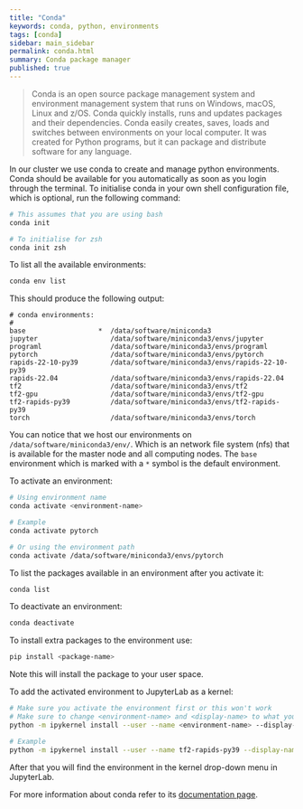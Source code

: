 ```yaml
---
title: "Conda"
keywords: conda, python, environments
tags: [conda]
sidebar: main_sidebar
permalink: conda.html
summary: Conda package manager
published: true
---
```


> Conda is an open source package management system and environment management system that runs on Windows, macOS, Linux and z/OS. Conda quickly installs, runs and updates packages and their dependencies. Conda easily creates, saves, loads and switches between environments on your local computer. It was created for Python programs, but it can package and distribute software for any language.

In our cluster we use conda to create and manage python environments. Conda should be available for you automatically as soon as you login through the terminal. To initialise conda in your own shell configuration file, which is optional, run the following command:
```bash
# This assumes that you are using bash
conda init

# To initialise for zsh
conda init zsh
```

To list all the available environments:
```bash
conda env list
```

This should produce the following output:
```
# conda environments:
#
base                  *  /data/software/miniconda3
jupyter                  /data/software/miniconda3/envs/jupyter
programl                 /data/software/miniconda3/envs/programl
pytorch                  /data/software/miniconda3/envs/pytorch
rapids-22-10-py39        /data/software/miniconda3/envs/rapids-22-10-py39
rapids-22.04             /data/software/miniconda3/envs/rapids-22.04
tf2                      /data/software/miniconda3/envs/tf2
tf2-gpu                  /data/software/miniconda3/envs/tf2-gpu
tf2-rapids-py39          /data/software/miniconda3/envs/tf2-rapids-py39
torch                    /data/software/miniconda3/envs/torch
```

You can notice that we host our environments on `/data/software/miniconda3/env/`. Which is an network file system (nfs) that is available for the master node and all computing nodes. The `base` environment which is marked with a `*` symbol is the default environment.

To activate an environment:
```bash
# Using environment name
conda activate <environment-name>

# Example
conda activate pytorch

# Or using the environment path
conda activate /data/software/miniconda3/envs/pytorch
```

To list the packages available in an environment after you activate it:
```bash
conda list
```

To deactivate an environment:
```bash
conda deactivate
```

To install extra packages to the environment use:
```bash
pip install <package-name>
```
Note this will install the package to your user space.

To add the activated environment to JupyterLab as a kernel:
```bash
# Make sure you activate the environment first or this won't work
# Make sure to change <environment-name> and <display-name> to what you want
python -m ipykernel install --user --name <environment-name> --display-name "<display-name>"

# Example
python -m ipykernel install --user --name tf2-rapids-py39 --display-name "TF2 RAPIDS Py39"
```

After that you will find the environment in the kernel drop-down menu in JupyterLab.

For more information about conda refer to its [documentation page](https://docs.conda.io/projects/conda/en/stable/user-guide/index.html).
